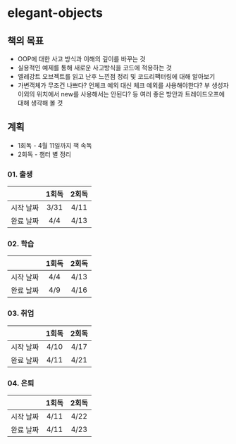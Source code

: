 # elegant-objects

## 책의 목표
- OOP에 대한 사고 방식과 이해의 깊이를 바꾸는 것
- 실용적인 예제를 통해 새로운 사고방식을 코드에 적용하는 것
- 엘레강트 오브젝트를 읽고 난후 느낀점 정리 및 코드리팩터링에 대해 알아보기
- 가변객체가 무조건 나쁘다? 언체크 예외 대신 체크 예외를 사용해야한다? 부 생성자 이외의 위치에서 new를 사용해서는 안된다? 등 여러 좋은 방안과 트레이드오프에 대해 생각해 볼 것

## 계획
- 1회독 - 4월 11일까지 책 속독
- 2회독 - 챕터 별 정리

### 01. 출생
||1회독|2회독|
|:---:|:---:|:---:|
|시작 날짜|3/31|4/11|
|완료 날짜|4/4|4/13|

### 02. 학습
||1회독|2회독|
|:---:|:---:|:---:|
|시작 날짜|4/4|4/13|
|완료 날짜|4/9|4/16|

### 03. 취업
||1회독|2회독|
|:---:|:---:|:---:|
|시작 날짜|4/10|4/17|
|완료 날짜|4/11|4/21|

### 04. 은퇴
||1회독|2회독|
|:---:|:---:|:---:|
|시작 날짜|4/11|4/22|
|완료 날짜|4/11|4/23|
